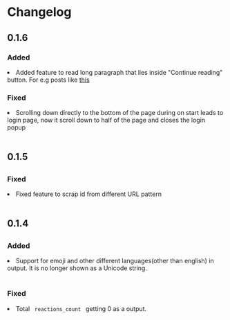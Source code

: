 <h1> Changelog </h1>

<section>

<h2> 0.1.6 </h2>
<h3>Added</h3>
<li>Added feature to read long paragraph that lies inside "Continue reading" button. For e.g posts like <a href="https://www.facebook.com/permalink.php?story_fbid=174993781068849&id=109867790914782&__tn__=K-R" target="_blank">this</a></li>
<h3>Fixed</h3>
<li>Scrolling down directly to the bottom of the page during on start leads to login page, now it scroll down to half of the page and closes the login popup</li>
<br>

<h2> 0.1.5 <h2>
<h3>Fixed</h3>
<li>Fixed feature to scrap id from different URL pattern</li>

<br>

<h2> 0.1.4 <h2>
<h3>Added</h3>
<li> Support for emoji and other different languages(other than english) in output. It is no longer shown as a Unicode string.</li>

<br>

<h3> Fixed </h3>
<li> Total <code> reactions_count </code> getting 0 as a output. </li>

</section>

